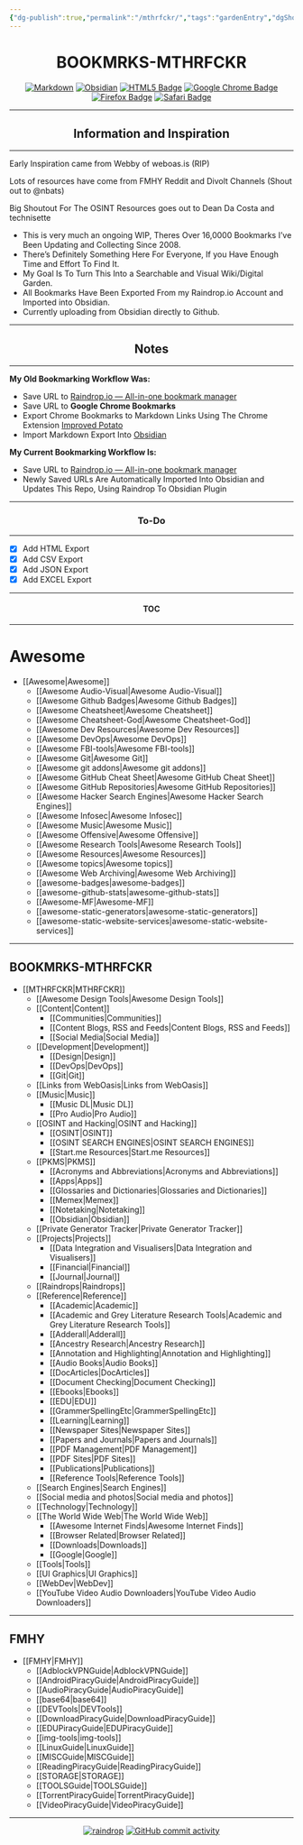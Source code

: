 ```yaml
---
{"dg-publish":true,"permalink":"/mthrfckr/","tags":"gardenEntry","dgShowLocalGraph":true}
---
```


<h1 align="center">BOOKMRKS-MTHRFCKR</h1>

<div align="center">

  <a href="">![Markdown](https://img.shields.io/badge/markdown-%23000000.svg?style=for-the-badge&logo=markdown&logoColor=white)</a> <a href="">![Obsidian](https://img.shields.io/badge/Obsidian-%23483699.svg?style=for-the-badge&logo=obsidian&logoColor=white)</a> <a href="">![HTML5 Badge](https://img.shields.io/badge/HTML5-E34F26?logo=html5&logoColor=fff&style=for-the-badge)</a> <a href="">![Google Chrome Badge](https://img.shields.io/badge/Google%20Chrome-4285F4?logo=googlechrome&logoColor=fff&style=for-the-badge)</a> <a href="">![Firefox Badge](https://img.shields.io/badge/Firefox-FF7139?logo=firefox&logoColor=fff&style=for-the-badge)</a> <a href="">![Safari Badge](https://img.shields.io/badge/Safari-000?logo=safari&logoColor=fff&style=for-the-badge)</a>


</div>

---

<h2 align="center">Information and Inspiration</h2>

---


Early Inspiration came from Webby of weboas.is (RIP)

Lots of resources have come from FMHY Reddit and Divolt Channels (Shout out to @nbats)

Big Shoutout For The OSINT Resources goes out to Dean Da Costa and technisette



- This is very much an ongoing WIP, Theres Over 16,0000 Bookmarks I’ve Been Updating and Collecting Since 2008.
- There’s Definitely Something Here For Everyone, If you Have Enough Time and Effort To Find It.
- My Goal Is To Turn This Into a Searchable and Visual Wiki/Digital Garden.
- All Bookmarks Have Been Exported From my Raindrop.io Account and Imported into Obsidian.
- Currently uploading from Obsidian directly to Github.


---
<h2 align="center">Notes</h2>

---

**My Old Bookmarking Workflow Was:**

- Save URL to [Raindrop.io — All-in-one bookmark manager](https://raindrop.io/)
- Save URL to **Google Chrome Bookmarks**
- Export Chrome Bookmarks to Markdown Links Using The Chrome Extension [Improved Potato](https://chrome.google.com/webstore/detail/improved-potato/kjnippnbinaiaophckfmlbicclieefpf)
- Import Markdown Export Into [Obsidian](https://obsidian.md/)

**My Current Bookmarking Workflow Is:**

- Save URL to [Raindrop.io — All-in-one bookmark manager](https://raindrop.io/)
- Newly Saved URLs Are Automatically Imported Into Obsidian and Updates This Repo, Using Raindrop To Obsidian Plugin

---
<h3 align="center">To-Do</h3>

----


- [x] Add HTML Export
- [x] Add CSV Export
- [x] Add JSON Export
- [x] Add EXCEL Export

---

<h4 align="center">TOC</h4>

---
# Awesome

- [[Awesome|Awesome]]
	- [[Awesome Audio-Visual|Awesome Audio-Visual]]
	- [[Awesome Github Badges|Awesome Github Badges]]
	- [[Awesome Cheatsheet|Awesome Cheatsheet]]
	- [[Awesome Cheatsheet-God|Awesome Cheatsheet-God]]
	- [[Awesome Dev Resources|Awesome Dev Resources]]
	- [[Awesome DevOps|Awesome DevOps]]
	- [[Awesome FBI-tools|Awesome FBI-tools]]
	- [[Awesome Git|Awesome Git]]
	- [[Awesome git addons|Awesome git addons]]
	- [[Awesome GitHub Cheat Sheet|Awesome GitHub Cheat Sheet]]
	- [[Awesome GitHub Repositories|Awesome GitHub Repositories]]
	- [[Awesome Hacker Search Engines|Awesome Hacker Search Engines]]
	- [[Awesome Infosec|Awesome Infosec]]
	- [[Awesome Music|Awesome Music]]
	- [[Awesome Offensive|Awesome Offensive]]
	- [[Awesome Research Tools|Awesome Research Tools]]
	- [[Awesome Resources|Awesome Resources]]
	- [[Awesome topics|Awesome topics]]
	- [[Awesome Web Archiving|Awesome Web Archiving]]
	- [[awesome-badges|awesome-badges]]
	- [[awesome-github-stats|awesome-github-stats]]
	- [[Awesome-MF|Awesome-MF]]
	- [[awesome-static-generators|awesome-static-generators]]
	- [[awesome-static-website-services|awesome-static-website-services]]

---

## BOOKMRKS-MTHRFCKR


- [[MTHRFCKR|MTHRFCKR]]
	- [[Awesome Design Tools|Awesome Design Tools]]
	- [[Content|Content]]
		- [[Communities|Communities]]
		- [[Content Blogs, RSS and Feeds|Content Blogs, RSS and Feeds]]
		- [[Social Media|Social Media]]
	- [[Development|Development]]
		- [[Design|Design]]
		- [[DevOps|DevOps]]
		- [[Git|Git]]
	- [[Links from WebOasis|Links from WebOasis]]
	- [[Music|Music]]
		- [[Music DL|Music DL]]
		- [[Pro Audio|Pro Audio]]
	- [[OSINT and Hacking|OSINT and Hacking]]
		- [[OSINT|OSINT]]
		- [[OSINT SEARCH ENGINES|OSINT SEARCH ENGINES]]
		- [[Start.me Resources|Start.me Resources]]
	- [[PKMS|PKMS]]
		- [[Acronyms and Abbreviations|Acronyms and Abbreviations]]
		- [[Apps|Apps]]
		- [[Glossaries and Dictionaries|Glossaries and Dictionaries]]
		- [[Memex|Memex]]
		- [[Notetaking|Notetaking]]
		- [[Obsidian|Obsidian]]
	- [[Private Generator Tracker|Private Generator Tracker]]
	- [[Projects|Projects]]
		- [[Data Integration and Visualisers|Data Integration and Visualisers]]
		- [[Financial|Financial]]
		- [[Journal|Journal]]
	- [[Raindrops|Raindrops]]
	- [[Reference|Reference]]
		- [[Academic|Academic]]
		- [[Academic and Grey Literature Research Tools|Academic and Grey Literature Research Tools]]
		- [[Adderall|Adderall]]
		- [[Ancestry Research|Ancestry Research]]
		- [[Annotation and Highlighting|Annotation and Highlighting]]
		- [[Audio Books|Audio Books]]
		- [[DocArticles|DocArticles]]
		- [[Document Checking|Document Checking]]
		- [[Ebooks|Ebooks]]
		- [[EDU|EDU]]
		- [[GrammerSpellingEtc|GrammerSpellingEtc]]
		- [[Learning|Learning]]
		- [[Newspaper Sites|Newspaper Sites]]
		- [[Papers and Journals|Papers and Journals]]
		- [[PDF Management|PDF Management]]
		- [[PDF Sites|PDF Sites]]
		- [[Publications|Publications]]
		- [[Reference Tools|Reference Tools]]
	- [[Search Engines|Search Engines]]
	- [[Social media and photos|Social media and photos]]
	- [[Technology|Technology]]
	- [[The World Wide Web|The World Wide Web]]
		- [[Awesome Internet Finds|Awesome Internet Finds]]
		- [[Browser Related|Browser Related]]
		- [[Downloads|Downloads]]
		- [[Google|Google]]
	- [[Tools|Tools]]
	- [[UI Graphics|UI Graphics]]
	- [[WebDev|WebDev]]
	- [[YouTube Video  Audio Downloaders|YouTube Video  Audio Downloaders]]


---


## FMHY


- [[FMHY|FMHY]]
	- [[AdblockVPNGuide|AdblockVPNGuide]]
	- [[AndroidPiracyGuide|AndroidPiracyGuide]]
	- [[AudioPiracyGuide|AudioPiracyGuide]]
	- [[base64|base64]]
	- [[DEVTools|DEVTools]]
	- [[DownloadPiracyGuide|DownloadPiracyGuide]]
	- [[EDUPiracyGuide|EDUPiracyGuide]]
	- [[img-tools|img-tools]]
	- [[LinuxGuide|LinuxGuide]]
	- [[MISCGuide|MISCGuide]]
	- [[ReadingPiracyGuide|ReadingPiracyGuide]]
	- [[STORAGE|STORAGE]]
	- [[TOOLSGuide|TOOLSGuide]]
	- [[TorrentPiracyGuide|TorrentPiracyGuide]]
	- [[VideoPiracyGuide|VideoPiracyGuide]]


---

<div align="center">

  <a href="">![raindrop](https://img.shields.io/badge/Raindrop.io-whoisdsmith-blue)</a> <a href="">![GitHub commit activity](https://img.shields.io/github/commit-activity/w/whoisdsmith/BOOKMRKS-MTHRFCKR)</a>


</div>
